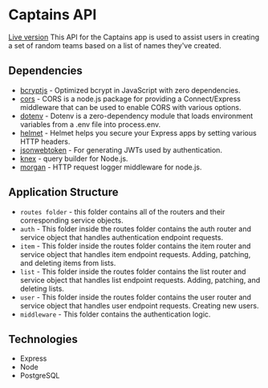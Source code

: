 # Captains API
[Live version](https://captains.now.sh/)
This API for the Captains app is used to assist users in creating a set of random teams based on a list of names they've created.

## Dependencies
*   [bcryptjs](https://www.npmjs.com/package/bcryptjs) - Optimized bcrypt in JavaScript with zero dependencies.
*   [cors](https://www.npmjs.com/package/cors) - CORS is a node.js package for providing a Connect/Express middleware that can be used to enable CORS with various options.
*   [dotenv](https://www.npmjs.com/package/dotenv) - Dotenv is a zero-dependency module that loads environment variables from a .env file into process.env.
*   [helmet](https://www.npmjs.com/package/helmet) - Helmet helps you secure your Express apps by setting various HTTP headers. 
*   [jsonwebtoken](https://www.npmjs.com/package/jsonwebtoken) - For generating JWTs used by authentication.
*   [knex](https://www.npmjs.com/package/knex) - query builder for Node.js.
*   [morgan](https://www.npmjs.com/package/morgan) - HTTP request logger middleware for node.js.

## Application Structure
*   `routes folder` - this folder contains all of the routers and their corresponding service objects.
*   `auth` - This folder inside the routes folder contains the auth router and service object that handles authentication endpoint requests.
*   `item` - This folder inside the routes folder contains the item router and service object that handles item endpoint requests. Adding, patching, and deleting items from lists.
*   `list` - This folder inside the routes folder contains the list router and service object that handles list endpoint requests. Adding, patching, and deleting lists.
*   `user` - This folder inside the routes folder contains the user router and service object that handles user endpoint requests. Creating new users.
*   `middleware` - This folder contains the authentication logic.

## Technologies
*   Express
*   Node
*   PostgreSQL